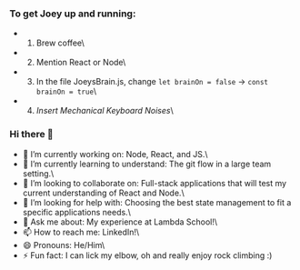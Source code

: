 ### To get Joey up and running:
- 1. Brew coffee\
- 2. Mention React or Node\
- 3. In the file JoeysBrain.js, change `let brainOn = false` -> `const brainOn = true`\
- 4. *Insert Mechanical Keyboard Noises*\

### Hi there 👋

<!--
**JoeyMBrown/JoeyMBrown** is a ✨ _special_ ✨ repository because its `README.md` (this file) appears on your GitHub profile.

Here are some ideas to get you started:
-->

- 🔭 I’m currently working on: Node, React, and JS.\
- 🌱 I’m currently learning to understand: The git flow in a large team setting.\
- 👯 I’m looking to collaborate on: Full-stack applications that will test my current understanding of React and Node.\
- 🤔 I’m looking for help with: Choosing the best state management to fit a specific applications needs.\
- 💬 Ask me about: My experience at Lambda School!\
- 📫 How to reach me: LinkedIn!\
- 😄 Pronouns: He/Him\
- ⚡ Fun fact: I can lick my elbow, oh and really enjoy rock climbing :)
